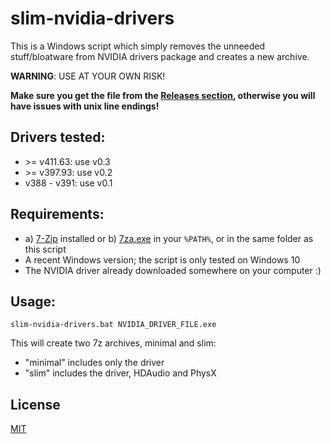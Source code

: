 # slim-nvidia-drivers

This is a Windows script which simply removes the unneeded stuff/bloatware from NVIDIA drivers
package and creates a new archive.

**WARNING**: USE AT YOUR OWN RISK!

**Make sure you get the file from the [Releases section](https://github.com/XhmikosR/slim-nvidia-drivers/releases), otherwise you will have issues with unix line endings!**

## Drivers tested:

* \>= v411.63: use v0.3
* \>= v397.93: use v0.2
* v388 - v391: use v0.1

## Requirements:

* a) [7-Zip](https://www.7-zip.org/download.html) installed or b) [7za.exe](https://www.7-zip.org/download.html) in your `%PATH%`, or in the same folder as this script
* A recent Windows version; the script is only tested on Windows 10
* The NVIDIA driver already downloaded somewhere on your computer :)

## Usage:

```
slim-nvidia-drivers.bat NVIDIA_DRIVER_FILE.exe
```

This will create two 7z archives, minimal and slim:

* "minimal" includes only the driver
* "slim" includes the driver, HDAudio and PhysX

## License

[MIT](LICENSE)
